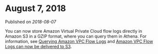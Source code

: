 # August 7, 2018<a name="release-note-2018-08-07"></a>

Published on *2018\-08\-07*

You can now store Amazon Virtual Private Cloud flow logs directly in Amazon S3 in a GZIP format, where you can query them in Athena\. For information, see [Querying Amazon VPC Flow Logs](vpc-flow-logs.md) and [ Amazon VPC Flow Logs can now be delivered to S3](https://aws.amazon.com/about-aws/whats-new/2018/08/amazon-vpc-flow-logs-can-now-be-delivered-to-s3/)\.